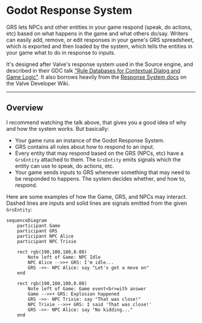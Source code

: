 # Godot Response System

GRS lets NPCs and other entities in your game respond (speak, do actions, etc) based on what happens in the game and what others do/say. Writers can easily add, remove, or edit responses in your game's GRS spreadsheet, which is exported and then loaded by the system, which tells the entities in your game what to do in response to inputs.

It's designed after Valve's response system used in the Source engine, and described in their GDC talk ["Rule Databases for Contextual Dialog and Game Logic"](https://youtu.be/tAbBID3N64A). It also borrows heavily from the [Response System docs](https://developer.valvesoftware.com/wiki/Response_System) on the Valve Developer Wiki.

---

## Overview

I recommend watching the talk above, that gives you a good idea of why and how the system works. But basically:

- Your game runs an instance of the Godot Response System.
- GRS contains all rules about how to respond to an input.
- Every entity that may respond based on the GRS (NPCs, etc) have a `GrsEntity` attached to them. The `GrsEntity` emits signals which the entity can use to speak, do actions, etc.
- Your game sends inputs to GRS whenever something that may need to be responded to happens. The system decides whether, and how to, respond.

Here are some examples of how the Game, GRS, and NPCs may interact. Dashed lines are inputs and solid lines are signals emitted from the given `GrsEntity`:

```mermaid
sequenceDiagram
	participant Game
	participant GRS
	participant NPC Alice
	participant NPC Trixie

	rect rgb(190,100,180,0.08)
		Note left of Game: NPC Idle
		NPC Alice -->>+ GRS: I'm idle...
		GRS ->>- NPC Alice: say "Let's get a move on"
	end

	rect rgb(190,180,100,0.08)
		Note left of Game: Game event<br>with answer
		Game -->>+ GRS: Explosion happened
		GRS ->>- NPC Trixie: say "That was close!"
		NPC Trixie -->>+ GRS: I said 'That was close!'
		GRS ->>- NPC Alice: say "No kidding..."
	end
```
